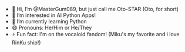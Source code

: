 - 👋 Hi, I’m @MasterGum089, but just call me Oto-STAR (Oto, for short)
- 👀 I’m interested in AI Python Apps!
- 🌱 I’m currently learning Python
- 😄 Pronouns: He/Him or He/They
- ⚡ Fun fact: I'm on the vocaloid fandom! (Miku's my favorite and i love RinKu ship!)

<!---
MasterGum089/MasterGum089 is a ✨ special ✨ repository because its `README.md` (this file) appears on your GitHub profile.
You can click the Preview link to take a look at your changes.
--->
